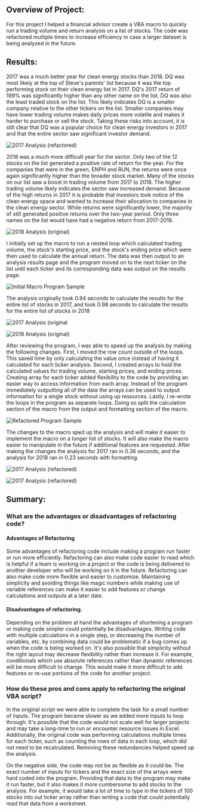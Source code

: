 ## Overview of Project: 
For this project I helped a financial advisor create a VBA macro to quickly run a trading volume and return analysis on a list of stocks. The code was refactored multiple times to increase efficiency in case a larger dataset is being analyzed in the future. 

## Results: 
2017 was a much better year for clean energy stocks than 2018. DQ was most likely at the top of Steve's parents' list because it was the top performing stock on their clean energy list in 2017. DQ's 2017 return of 199% was significantly higher than any other name on the list. DQ was also the least traded stock on the list. This likely indicates DQ is a smaller company relative to the other tickers on the list. Smaller companies may have lower trading volume makes daily prices more volatile and makes it harder to purchase or sell the stock. Taking these risks into account, it is still clear that DQ was a popular choice for clean energy investors in 2017 and that the entire sector saw significant investor demand. 

![2017 Analysis (refactored)](Resources/2017%20Analysis%20-%20Refactored.png)

2018 was a much more difficult year for the sector. Only two of the 12 stocks on the list generated a positive rate of return for the year. For the companies that were in the green, ENPH and RUN, the returns were once again significantly higher than the broader stock market. Many of the stocks on our list saw a boost in trading volume from 2017 to 2018. The higher trading volume likely indicates the sector saw increased demand. Because of the high returns in 2017 it is probable that investors took notice of the clean energy space and wanted to increase their allocation to companies in the clean energy sector. While returns were significantly lower, the majority of still generated positive returns over the two-year period. Only three names on the list would have had a negative return from 2017-2018. 

![2018 Analysis (original)](Resources/2018%20Analysis%20-%20Refactored.png)

I initially set up the macro to run a nested loop which calculated trading volume, the stock's starting price, and the stock's ending price which were then used to calculate the annual return. The data was then output to an analysis results page and the program moved on to the next ticker on the list until each ticker and its corresponding data was output on the results page. 

![Initial Macro Program Sample](Resources/program_1.1.png)

The analysis originally took 0.94 seconds to calculate the results for the entire list of stocks in 2017, and took 0.98 seconds to calculate the results for the entire list of stocks in 2018

![2017 Analysis (original](Resources/2017%20Analysis%20-%20Initial%20Run.png)


![2018 Analysis (original)](Resources/2018%20Analysis%20-%20Initial%20Run.png)

After reviewing the program, I was able to speed up the analysis by making the following changes. First, I moved the row count outside of the loops. This saved time by only calculating the value once instead of having it calculated for each ticker analysis. Second, I created arrays to hold the calculated values for trading volume, starting prices, and ending prices. Creating array for each ticker added flexibility to the code by providing an easier way to access information from each array. Instead of the program immediately outputting all of the data the arrays can be used to output information for a single stock without using up resources. Lastly, I re-wrote the loops in the program as separate loops. Doing so split the calculation section of the macro from the output and formatting section of the macro.

![Refactored Program Sample](Resources/program_2.1.png)

The changes to the macro sped up the analysis and will make it easier to implement the macro on a longer list of stocks. It will also make the macro easier to manipulate in the future if additional features are requested. After making the changes the analysis for 2017 ran in 0.36 seconds, and the analysis for 2018 ran in 0.23 seconds with formatting. 

![2017 Analysis (refactored)](Resources/2017%20Analysis%20-%20Refactored.png)

![2017 Analysis (refactored)](Resources/2018%20Analysis%20-%20Refactored.png)

## Summary: 
### What are the advantages or disadvantages of refactoring code?
#### Advantages of Refactoring
Some advantages of refactoring code include making a program run faster or run more efficiently. Refactoring can also make code easier to read which is helpful if a team is working on a project or the code is being delivered to another developer who will be working on it in the future. Refactoring can also make code more flexible and easier to customize. Maintaining simplicity and avoiding things like magic numbers while making use of variable references can make it easier to add features or change calculations and outputs at a later date. 

#### Disadvantages of refactoring. 
Depending on the problem at hand the advantages of shortening a program or making code simpler could potentially be disadvantages. Writing code with multiple calculations in a single step, or decreasing the number of variables, etc. by combining data could be problematic if a bug comes up when the code is being worked on. It's also possible that simplicity without the right layout may decrease flexibility rather than increase it. For example, conditionals which use absolute references rather than dynamic references will be more difficult to change. This would make it more difficult to add features or re-use portions of the code for another project. 

### How do these pros and cons apply to refactoring the original VBA script?
In the original script we were able to complete the task for a small number of inputs. The program became slower as we added more inputs to loop through. It's possible that the code would not scale well for larger projects and may take a long-time to run or encounter resource issues in Excel. Additionally, the original code was performing calculations multiple times for each ticker, such as counting the rows of data in each loop, which did not need to be recalculated. Removing these redundancies helped speed up the analysis. 

On the negative side, the code may not be as flexible as it could be. The exact number of inputs for tickers and the exact size of the arrays were hard coded into the program. Providing that data to the program may make it run faster, but it also makes it more cumbersome to add stocks to the analysis. For example, it would take a lot of time to type in the tickers of 100 stocks into out ticker array rather than writing a code that could potentially read that data from a worksheet.

